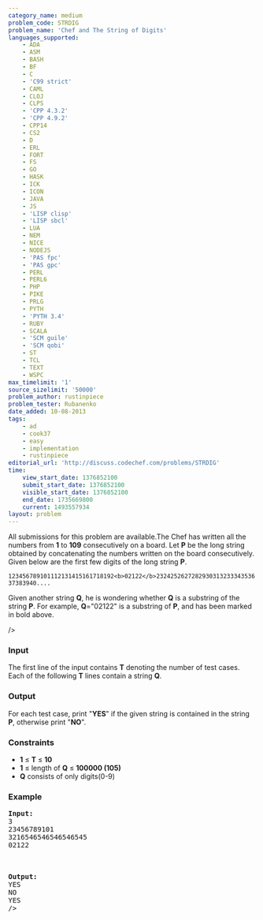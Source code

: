 ```yaml
---
category_name: medium
problem_code: STRDIG
problem_name: 'Chef and The String of Digits'
languages_supported:
    - ADA
    - ASM
    - BASH
    - BF
    - C
    - 'C99 strict'
    - CAML
    - CLOJ
    - CLPS
    - 'CPP 4.3.2'
    - 'CPP 4.9.2'
    - CPP14
    - CS2
    - D
    - ERL
    - FORT
    - FS
    - GO
    - HASK
    - ICK
    - ICON
    - JAVA
    - JS
    - 'LISP clisp'
    - 'LISP sbcl'
    - LUA
    - NEM
    - NICE
    - NODEJS
    - 'PAS fpc'
    - 'PAS gpc'
    - PERL
    - PERL6
    - PHP
    - PIKE
    - PRLG
    - PYTH
    - 'PYTH 3.4'
    - RUBY
    - SCALA
    - 'SCM guile'
    - 'SCM qobi'
    - ST
    - TCL
    - TEXT
    - WSPC
max_timelimit: '1'
source_sizelimit: '50000'
problem_author: rustinpiece
problem_tester: Rubanenko
date_added: 10-08-2013
tags:
    - ad
    - cook37
    - easy
    - implementation
    - rustinpiece
editorial_url: 'http://discuss.codechef.com/problems/STRDIG'
time:
    view_start_date: 1376852100
    submit_start_date: 1376852100
    visible_start_date: 1376852100
    end_date: 1735669800
    current: 1493557934
layout: problem
---
```

All submissions for this problem are available.The Chef has written all the numbers from **1** to **109** consecutively on a board. Let **P** be the long string
obtained by concatenating the numbers written on the board consecutively. Given below are the first few digits of the long string **P**.

`123456789101112131415161718192<b>02122</b>232425262728293031323334353637383940....`

Given another string **Q**, he is wondering whether **Q** is a substring of the string **P**.
For example, **Q**="02122" is a substring of **P**, and has been marked in bold above.

/>

### Input

The first line of the input contains **T** denoting the number of test cases. Each of the following **T** lines contain a string **Q**.

### Output

For each test case, print "**YES**" if the given string is contained in the string **P**, otherwise print "**NO**".

### Constraints

- **1** ≤ **T** ≤ **10**
- **1** ≤ length of **Q** ≤ **100000 (105)**
- **Q** consists of only digits(0-9)

### Example

<pre><b>Input:</b>
3
23456789101
3216546546546546545
02122
<br></br>
<b>Output:</b>
YES
NO
YES
/>
</pre>